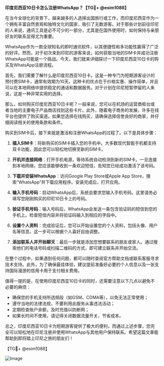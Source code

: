 **印度尼西亚10日卡怎么注册WhatsApp？【TG💪+ @esim1088】**

在当今全球化的背景下，越来越多的人选择出国旅行或工作，而印度尼西亚作为一个拥有丰富自然景观和独特文化的国家，吸引了无数游客。对于那些计划前往印尼的人来说，通讯工具是必不可少的一部分，尤其是在国外使用时，如何保持与亲朋好友的联系显得尤为重要。

WhatsApp作为一款全球知名的即时通讯软件，以其便捷性和多功能性赢得了广泛的好评。然而，对于初次来到印尼的游客来说，如何获取当地的SIM卡并成功注册WhatsApp可能是一个挑战。今天，我们就来详细探讨一下印度尼西亚10日卡的购买及WhatsApp注册流程。

首先，我们需要了解什么是印度尼西亚10日卡。这是一种专门为短期游客设计的预付费SIM卡，通常有效期为10天。这种卡的优点在于价格实惠、操作简单，并且可以在本地网络中提供稳定的通话和数据服务。对于计划在印尼短暂停留的人来说，这是一种非常实用的选择。

那么，如何购买印度尼西亚10日卡呢？一般来说，您可以在机场的运营商柜台或者当地的主要电子产品商店找到这些卡片。此外，随着电子商务的发展，许多在线平台也提供了购买渠道。如果您选择在线购买，请确保选择信誉良好的商家，并仔细阅读相关的使用条款和条件。

购买到SIM卡后，接下来就是激活和注册WhatsApp的过程了。以下是具体步骤：

1. **插入SIM卡**：将新购买的SIM卡插入您的手机中。大多数现代智能手机都支持双卡功能，因此您可以轻松地切换至新的SIM卡。

2. **开机并连接网络**：打开手机电源，等待系统自动检测到新的SIM卡。一旦连接到本地网络，您应该能够收到一条欢迎短信，告知您已经成功激活了该号码。

3. **下载并安装WhatsApp**：访问Google Play Store或Apple App Store，搜索“WhatsApp”并下载应用程序。安装完成后，打开应用。

4. **输入手机号码**：启动WhatsApp后，系统会要求您输入手机号码。这里请务必填写您刚刚购买的印尼10日卡上的号码。

5. **验证手机号码**：输入号码后，WhatsApp会发送一条包含验证码的短信到您的手机上。检查短信内容并将验证码输入到相应的字段中。

6. **设置个人资料**：完成验证后，您可以开始设置您的个人资料，包括头像、用户名等信息。这一步可以根据个人喜好自由调整。

7. **添加联系人并开始聊天**：最后一步就是添加您想要联系的朋友或家人。通过搜索他们的电话号码或扫描二维码的方式，即可建立联系并开始交流。

在整个过程中，如果遇到任何问题，都可以随时查阅官方帮助文档或联系客服寻求技术支持。此外，为了确保最佳体验，建议提前准备好必要的个人信息以及一张支持国际漫游的信用卡用于支付相关费用。

值得一提的是，在使用印度尼西亚10日卡的同时，还需要注意以下几点以避免不必要的麻烦：
- 确保您的手机支持所选频段（如GSM、CDMA等），以免无法正常使用；
- 遵守当地的法律法规，不要利用此服务从事违法活动；
- 定期检查账户余额，及时充值以防断网；
- 如果长时间不使用，请记得关闭数据流量开关，节省成本。

总之，印度尼西亚10日卡为短期游客提供了极大的便利，而通过上述步骤，您完全可以轻松地在印尼注册并使用WhatsApp与其他用户保持联系。希望这篇文章能帮助到即将踏上印尼之旅的朋友们！

【TG💪+ @esim1088】

![Image](https://i.postimg.cc/4NQfJmqS/Snipaste-2025-05-13-00-14-12.png)